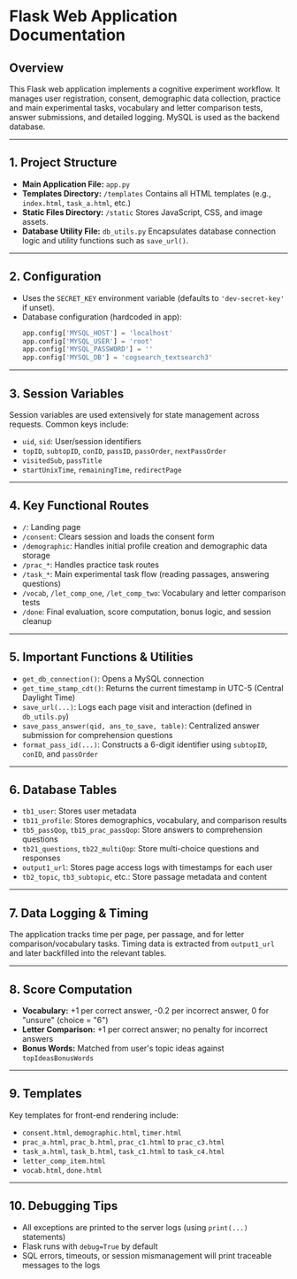 # Flask Web Application Documentation

## Overview

This Flask web application implements a cognitive experiment workflow. It manages user registration, consent, demographic data collection, practice and main experimental tasks, vocabulary and letter comparison tests, answer submissions, and detailed logging. MySQL is used as the backend database.

---

## 1. Project Structure

- **Main Application File:** `app.py`
- **Templates Directory:** `/templates`
  Contains all HTML templates (e.g., `index.html`, `task_a.html`, etc.)
- **Static Files Directory:** `/static`
  Stores JavaScript, CSS, and image assets.
- **Database Utility File:** `db_utils.py`
  Encapsulates database connection logic and utility functions such as `save_url()`.

---

## 2. Configuration

- Uses the `SECRET_KEY` environment variable (defaults to `'dev-secret-key'` if unset).
- Database configuration (hardcoded in app):
  ```python
  app.config['MYSQL_HOST'] = 'localhost'
  app.config['MYSQL_USER'] = 'root'
  app.config['MYSQL_PASSWORD'] = ''
  app.config['MYSQL_DB'] = 'cogsearch_textsearch3'
  ```

---

## 3. Session Variables

Session variables are used extensively for state management across requests. Common keys include:

- `uid`, `sid`: User/session identifiers
- `topID`, `subtopID`, `conID`, `passID`, `passOrder`, `nextPassOrder`
- `visitedSub`, `passTitle`
- `startUnixTime`, `remainingTime`, `redirectPage`

---

## 4. Key Functional Routes

- `/`: Landing page
- `/consent`: Clears session and loads the consent form
- `/demographic`: Handles initial profile creation and demographic data storage
- `/prac_*`: Handles practice task routes
- `/task_*`: Main experimental task flow (reading passages, answering questions)
- `/vocab`, `/let_comp_one`, `/let_comp_two`: Vocabulary and letter comparison tests
- `/done`: Final evaluation, score computation, bonus logic, and session cleanup

---

## 5. Important Functions & Utilities

- `get_db_connection()`: Opens a MySQL connection
- `get_time_stamp_cdt()`: Returns the current timestamp in UTC-5 (Central Daylight Time)
- `save_url(...)`: Logs each page visit and interaction (defined in `db_utils.py`)
- `save_pass_answer(qid, ans_to_save, table)`: Centralized answer submission for comprehension questions
- `format_pass_id(...)`: Constructs a 6-digit identifier using `subtopID`, `conID`, and `passOrder`

---

## 6. Database Tables

- `tb1_user`: Stores user metadata
- `tb11_profile`: Stores demographics, vocabulary, and comparison results
- `tb5_passQop`, `tb15_prac_passQop`: Store answers to comprehension questions
- `tb21_questions`, `tb22_multiQop`: Store multi-choice questions and responses
- `output1_url`: Stores page access logs with timestamps for each user
- `tb2_topic`, `tb3_subtopic`, etc.: Store passage metadata and content

---

## 7. Data Logging & Timing

The application tracks time per page, per passage, and for letter comparison/vocabulary tasks. Timing data is extracted from `output1_url` and later backfilled into the relevant tables.

---

## 8. Score Computation

- **Vocabulary:**
  +1 per correct answer, -0.2 per incorrect answer, 0 for "unsure" (choice = "6")
- **Letter Comparison:**
  +1 per correct answer; no penalty for incorrect answers
- **Bonus Words:**
  Matched from user's topic ideas against `topIdeasBonusWords`

---

## 9. Templates

Key templates for front-end rendering include:

- `consent.html`, `demographic.html`, `timer.html`
- `prac_a.html`, `prac_b.html`, `prac_c1.html` to `prac_c3.html`
- `task_a.html`, `task_b.html`, `task_c1.html` to `task_c4.html`
- `letter_comp_item.html`
- `vocab.html`, `done.html`

---

## 10. Debugging Tips

- All exceptions are printed to the server logs (using `print(...)` statements)
- Flask runs with `debug=True` by default
- SQL errors, timeouts, or session mismanagement will print traceable messages to the logs
